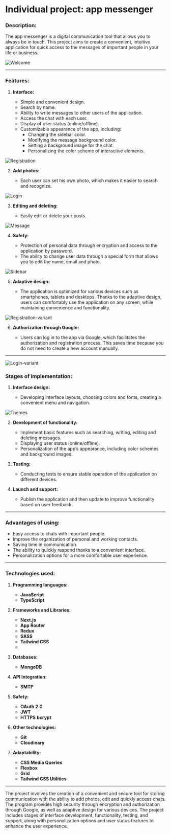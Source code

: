 # Individual project: app messenger

### Description:

The app messenger is a digital communication tool that allows you to always be in touch. This project aims to create a convenient, intuitive application for quick access to the messages of important people in your life or business.

![Welcome](/public/readme/welcome.jpg)

---

### Features:

1. **Interface:**

   - Simple and convenient design.
   - Search by name.
   - Ability to write messages to other users of the application.
   - Access the chat with each user.
   - Display of user status (online/offline).
   - Customizable appearance of the app, including:
     - Changing the sidebar color.
     - Modifying the message background color.
     - Setting a background image for the chat.
     - Personalizing the color scheme of interactive elements.

![Registration](/public/readme/registration.jpg)

2. **Add photos:**

   - Each user can set his own photo, which makes it easier to search and recognize.

![Login](/public/readme/login.jpg)

3. **Editing and deleting:**

   - Easily edit or delete your posts.

![Message](/public/readme/message.jpg)

4. **Safety:**

   - Protection of personal data through encryption and access to the application by password.
   - The ability to change user data through a special form that allows you to edit the name, email and photo.

![Sidebar](/public/readme/sidebar.jpg)

5. **Adaptive design:**

   - The application is optimized for various devices such as smartphones, tablets and desktops. Thanks to the adaptive design, users can comfortably use the application on any screen, while maintaining convenience and functionality.

![Registration-variant](/public/readme/registration-variant.jpg)

6. **Authorization through Google:**

   - Users can log in to the app via Google, which facilitates the authorization and registration process. This saves time because you do not need to create a new account manually.

---

![Login-variant](/public/readme/login-variant.jpg)

### Stages of implementation:

1. **Interface design:**

   - Developing interface layouts, choosing colors and fonts, creating a convenient menu and navigation.

![Themes](/public/readme/themes.jpg)

2. **Development of functionality:**

   - Implement basic features such as searching, writing, editing and deleting messages.
   - Displaying user status (online/offline).
   - Personalization of the app’s appearance, including color schemes and background images.

3. **Testing:**

   - Conducting tests to ensure stable operation of the application on different devices.

4. **Launch and support:**

   - Publish the application and then update to improve functionality based on user feedback.

---

### Advantages of using:

- Easy access to chats with important people.
- Improve the organization of personal and working contacts.
- Saving time in communication.
- The ability to quickly respond thanks to a convenient interface.
- Personalization options for a more comfortable user experience.

---

### Technologies used:

1. **Programming languages:**

   - **JavaScript**
   - **TypeScript**

2. **Frameworks and Libraries:**
   - **Next.js**
   - **App Router**
   - **Redux**
   - **SASS**
   - **Tailwind CSS**
   -
3. **Databases:**

   - **MongoDB**

4. **API Integration:**

   - **SMTP**

5. **Safety:**

   - **OAuth 2.0**
   - **JWT**
   - **HTTPS**
     **bcrypt**

6. **Other technologies:**

   - **Git**
   - **Cloudinary**

7. **Adaptability:**
   - **CSS Media Queries**
   - **Flexbox**
   - **Grid**
   - **Tailwind CSS Utilities**

---

The project involves the creation of a convenient and secure tool for storing communication with the ability to add photos, edit and quickly access chats. The program provides high security through encryption and authorization through Google, as well as adaptive design for various devices. The project includes stages of interface development, functionality, testing, and support, along with personalization options and user status features to enhance the user experience.
